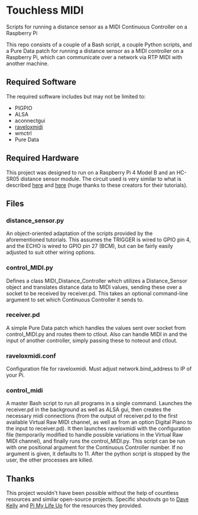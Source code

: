 # Touchless MIDI
Scripts for running a distance sensor as a MIDI Continuous Controller on a Raspberry Pi

This repo consists of a couple of a Bash script, a couple Python scripts, and a Pure Data patch for running a distance sensor as a MIDI controller on a Raspberry Pi, which can communicate over a network via RTP MIDI with another machine.

## Required Software
The required software includes but may not be limited to:
- PIGPIO
- ALSA
- aconnectgui
- [raveloxmidi](https://github.com/ravelox/pimidi/)
- wmctrl
- Pure Data

## Required Hardware
This project was designed to run on a Raspberry Pi 4 Model B and an HC-SR05 distance sensor module.
The circuit used is very similar to what is described [here](https://pimylifeup.com/raspberry-pi-distance-sensor/) and [here](https://tutorials-raspberrypi.com/raspberry-pi-ultrasonic-sensor-hc-sr04/) (huge thanks to these creators for their tutorials).

## Files

### distance_sensor.py
An object-oriented adaptation of the scripts provided by the aforementioned tutorials. This assumes the TRIGGER is wired to GPIO pin 4, and the ECHO is wired to GPIO pin 27 (BCM), but can be fairly easily adjusted to suit other wiring options.

### control_MIDI.py
Defines a class MIDI_Distance_Controller which utilizes a Distance_Sensor object and translates distance data to MIDI values, sending these over a socket to be received by receiver.pd. This takes an optional command-line argument to set which Continuous Controller it sends to.

### receiver.pd
A simple Pure Data patch which handles the values sent over socket from control_MIDI.py and routes them to ctlout. Also can handle MIDI in and the input of another controller, simply passing these to noteout and ctlout.

### raveloxmidi.conf
Configuration file for raveloxmidi. Must adjust network.bind_address to IP of your Pi.

### control_midi
A master Bash script to run all programs in a single command. Launches the receiver.pd in the background as well as ALSA gui, then creates the necessary midi connections (from the output of receiver.pd to the first available Virtual Raw MIDI channel, as well as from an option Digital Piano to the input to receiver.pd). It then launches raveloxmidi with the configuration file (temporarily modified to handle possible variations in the Virtual Raw MIDI channel), and finally runs the control_MIDI.py. This script can be run with one positional argument for the Continuous Controller number. If no argument is given, it defaults to 11. After the python script is stopped by the user, the other processes are killed.

## Thanks
This project wouldn't have been possible without the help of countless resources and similar open-source projects. Specific shoutouts go to [Dave Kelly](https://www.raveloxprojects.com/blog/?p=496) and [Pi My Life Up](https://pimylifeup.com/raspberry-pi-distance-sensor/) for the resources they provided.
